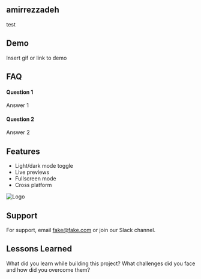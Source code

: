 
## amirrezzadeh

test


## Demo

Insert gif or link to demo


## FAQ

#### Question 1

Answer 1

#### Question 2

Answer 2


## Features

- Light/dark mode toggle
- Live previews
- Fullscreen mode
- Cross platform


![Logo](https://dev-to-uploads.s3.amazonaws.com/uploads/articles/th5xamgrr6se0x5ro4g6.png)


## Support

For support, email fake@fake.com or join our Slack channel.


## Lessons Learned

What did you learn while building this project? What challenges did you face and how did you overcome them?

